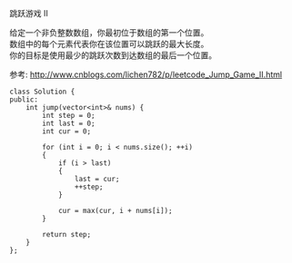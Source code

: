 跳跃游戏 II

给定一个非负整数数组，你最初位于数组的第一个位置。  
数组中的每个元素代表你在该位置可以跳跃的最大长度。  
你的目标是使用最少的跳跃次数到达数组的最后一个位置。

参考: http://www.cnblogs.com/lichen782/p/leetcode_Jump_Game_II.html

```
class Solution {
public:
	int jump(vector<int>& nums) {
		int step = 0;
		int last = 0;
		int cur = 0;

		for (int i = 0; i < nums.size(); ++i)
		{
			if (i > last)
			{
				last = cur;
				++step;
			}

			cur = max(cur, i + nums[i]);
		}

		return step;
	}
};
```
